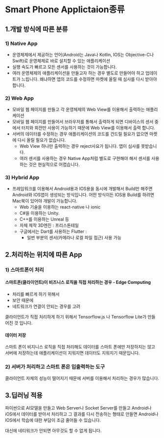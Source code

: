 # Smart Phone Applictaion종류

## 1.개발 방식에 따른 분류

### 1) Native App

- 운영체제에서 제공하는 언어(Android는 Java나 Kotlin, IOS는 Objective-C나 Swift)로 운영체제로 바로 설치할 수 있는 애플리케이션
- 실행 속도가 빠르고 모든 센서를 사용하는 것이 가능합니다.
- 여러 운영체제의 애플리케이션을 만들고자 하는 경우 별도로 만들어야 하고 업데이트가 느립니다. 왜냐하면 앱의 코드를 수정하면 마켓에 올릴 때 심사를 다시 받아야 합니다.



### 2) Web App

- 모바일 웹 페이지를 만들고 각 운영체제의 Web View를 이용해서 출력하는 애플리케이션
- 모바일 웹 페이지를 만들어서 브라우저를 통해서 출력하게 되면 디바이스의 센서 중에서 터치와 회전만 사용이 가능하기 때문에 Web View를 이용해서 출력 합니다.
- 서버의 데이터를 수정하는 경우 애플리케이션의 코드를 건드릴 필요가 없으면 마켓에 다시 올릴 필요가 없습니다.
  - Web View 하나만 출력하는 경우 reject사요가 됩니다. 앱이 심사를 못받습니다.
  - 여러 센서를 사용하는 경우 Native App처럼 별도로 구현해야 해서 센서를 사용하는 것은 현실적으로 어렵습니다.

### 3) Hybrid App

- 프레임워크를 이용해서 Android용과 IOS용을 동시에 개발해서 Build만 해주면 Android와 IOS앱이 생성되는 방식입니다. 어떤 방식이든 IOS용 Build를 하려면 Mac북이 있어야 개발이 가능합니다.
  - Web 기술을 이용하는 react-native 나 ionic
  - C#을 이용하는 Unity.
  - C++를 이용하는 Unreal 등
  - 자체 제작 3D엔진 : 프리스톤테일
  - 구글에서는 Dart를 사용하는 Flutter :
    - 일번 부분의 센서(카메라나 로컬 파일 접근) 사용 가능



## 2.처리하는 위치에 따른 App

### 1) 스마트폰이 처리

#### 스마트폰(클라이언트)이 비즈니스 로직을 직접 처리하는 경우 - Edge Computing

-  처리를 빠르게 하기 위해서
-  보안 때문에
- 네트워크가 연결이 안되는 경우를 고려

클라이언트가 직접 처리하게 하기 위해서 Tensorflow.js 나 Tensorflow Lite가 만들어진 것 입니다. 

#### 데이터 저장

스마트 폰이 비지니스 로직을 직접 처리해도 데이터를 스마트 폰에만 저장하지는 않고 서버에 저장하는데 애플리케이션이 지워지면 데이터도 지워지기 때문입니다.



### 2) 서버가 처리하고 스마트 폰은 입출력하는 도구

클라이언트 자체의 성능이 떨어지기 때문에 서버를 이용해서 처리하는 경우가 많습니다.



## 3.딥러닝 적용

파이썬으로 AI모델을 만들고 Web Server나 Socket Server를 만들고 Android나 iOS에서 데이터를 받아서 처리하고 그 결과를 다시 전송하는 형태로 만들면 Android나 IOS에서 학습에 대한 부담이 조금 줄어들 수 있습니다.

대신에 네티워크가 안되면 아무것도 할 수 없게 됩니다.